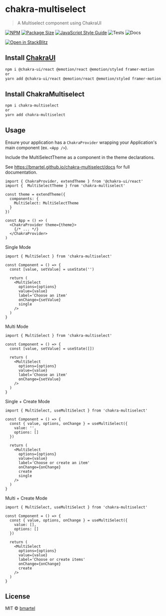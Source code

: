 # chakra-multiselect

> A Multiselect component using ChakraUI

[![NPM](https://img.shields.io/npm/v/chakra-multiselect.svg)](https://www.npmjs.com/package/chakra-multiselect)
[![Package Size](https://badgen.net/bundlephobia/min/chakra-multiselect)](https://badgen.net/bundlephobia/min/chakra-multiselect)
[![JavaScript Style Guide](https://img.shields.io/badge/code_style-prettier-hotpink.svg)](https://prettier.io)
![Tests](https://github.com/bmartel/chakra-multiselect/actions/workflows/test.yml/badge.svg)
![Docs](https://github.com/bmartel/chakra-multiselect/actions/workflows/deploy_docs.yml/badge.svg)

[![Open in StackBlitz](https://developer.stackblitz.com/img/open_in_stackblitz.svg)](https://stackblitz.com/github.com/bmartel/chakra-multiselect)

## Install [ChakraUI](https://chakra-ui.com/getting-started)

```bash
npm i @chakra-ui/react @emotion/react @emotion/styled framer-motion
or
yarn add @chakra-ui/react @emotion/react @emotion/styled framer-motion
```

## Install ChakraMultiselect

```bash
npm i chakra-multiselect
or
yarn add chakra-multiselect
```

## Usage

Ensure your application has a `ChakraProvider` wrapping your Application's main component (ex. `<App />`).

Include the MultiSelectTheme as a component in the theme declarations.

See https://bmartel.github.io/chakra-multiselect/docs for full documentation.

``` tsx
import { ChakraProvider, extendTheme } from '@chakra-ui/react'
import {  MultiSelectTheme } from 'chakra-multiselect'

const theme = extendTheme({
  components: {
    MultiSelect: MultiSelectTheme
  }
})

const App = () => (
  <ChakraProvider theme={theme}>
    {/* ... */}
  </ChakraProvider>
)
```

Single Mode

```tsx
import { MultiSelect } from 'chakra-multiselect'

const Component = () => {
  const [value, setValue] = useState('')

  return (
    <MultiSelect
      options={options}
      value={value}
      label='Choose an item'
      onChange={setValue}
      single
    />
  )
}
```

Multi Mode

```tsx
import { MultiSelect } from 'chakra-multiselect'

const Component = () => {
  const [value, setValue] = useState([])

  return (
    <MultiSelect
      options={options}
      value={value}
      label='Choose an item'
      onChange={setValue}
    />
  )
}
```

Single + Create Mode

```tsx
import { MultiSelect, useMultiSelect } from 'chakra-multiselect'

const Component = () => {
  const { value, options, onChange } = useMultiSelect({
    value: '',
    options: []
  })

  return (
    <MultiSelect
      options={options}
      value={value}
      label='Choose or create an item'
      onChange={onChange}
      create
      single
    />
  )
}
```

Multi + Create Mode

```tsx
import { MultiSelect, useMultiSelect } from 'chakra-multiselect'

const Component = () => {
  const { value, options, onChange } = useMultiSelect({
    value: [],
    options: []
  })

  return (
    <MultiSelect
      options={options}
      value={value}
      label='Choose or create items'
      onChange={onChange}
      create
    />
  )
}
```


## License

MIT © [bmartel](https://github.com/bmartel)

